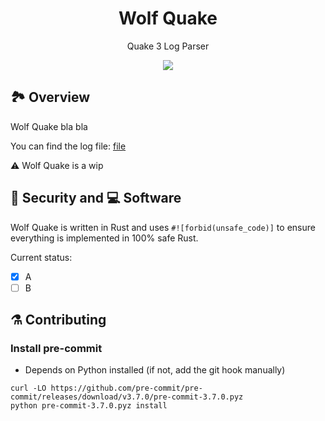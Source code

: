 <h1 align="center">
    Wolf Quake
</h1>

<p align="center">
    Quake 3 Log Parser
</p>

<div align="center">
    <a href="https://dl.circleci.com/status-badge/redirect/gh/nicolasauler/finnish/tree/main">
        <img src="https://dl.circleci.com/status-badge/img/gh/nicolasauler/finnish/tree/main.svg?style=shield" />
    </a>
</div>

## 🏞️ Overview

Wolf Quake bla bla

You can find the log file: [file](https://gist.github.com/cloudwalk-tests/be1b636e58abff14088c8b5309f575d8)

:warning: Wolf Quake is a wip

## 🦺 Security and 💻 Software

Wolf Quake is written in Rust and uses `#![forbid(unsafe_code)]` to ensure everything is implemented in 100% safe Rust.

Current status:
- [x] A
- [ ] B

## ⚗️ Contributing
### Install pre-commit
- Depends on Python installed (if not, add the git hook manually)

```shell
curl -LO https://github.com/pre-commit/pre-commit/releases/download/v3.7.0/pre-commit-3.7.0.pyz
python pre-commit-3.7.0.pyz install
```

